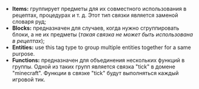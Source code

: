 * **Items:** группирует предметы для их совместного использования в рецептах, процедурах и т. д. Этот тип связки является заменой словаря руд;
* **Blocks:** предназначен для случаев, когда нужно сгруппировать блоки, а не их предметы (_такая связка не может быть использована в рецептах_);
* **Entities:** use this tag type to group multiple entities together for a same purpose.
* **Functions:** предназначен для объединения нескольких функций в группы. Одной из таких групп является связка "tick" в домене "minecraft". Функции в связке "tick" будут выполняться каждый игровой тик.